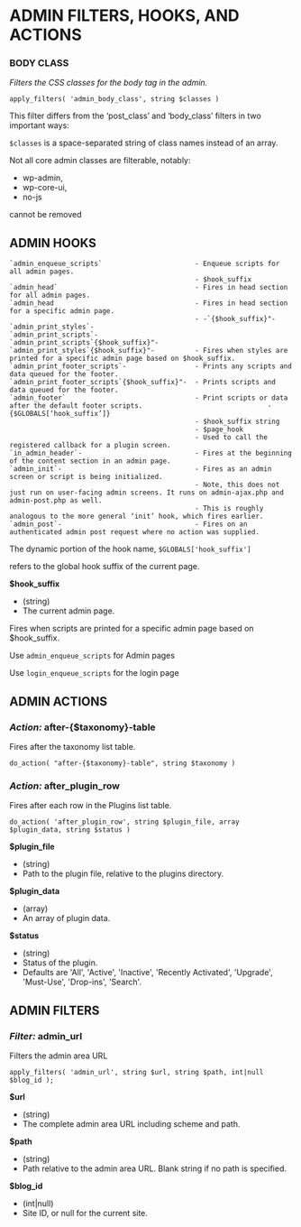 # ADMIN FILTERS, HOOKS, AND ACTIONS


### BODY CLASS 

*Filters the CSS classes for the body tag in the admin.*

`apply_filters( 'admin_body_class', string $classes )`

This filter differs from the ‘post_class’ and ‘body_class’ filters in two important ways:

`$classes` is a space-separated string of class names instead of an array.

Not all core admin classes are filterable, notably: 
 - wp-admin,
 - wp-core-ui,
 - no-js  

cannot be removed


## ADMIN HOOKS

```
`admin_enqueue_scripts`                       - Enqueue scripts for all admin pages.
                                              - $hook_suffix
`admin_head`                                  - Fires in head section for all admin pages.
`admin_head                                   - Fires in head section for a specific admin page.
                                              - -`{$hook_suffix}"-
`admin_print_styles`-                        
`admin_print_scripts`-                       
`admin_print_scripts`{$hook_suffix}"-        
`admin_print_styles`{$hook_suffix}"-          - Fires when styles are printed for a specific admin page based on $hook_suffix.
`admin_print_footer_scripts`-                 - Prints any scripts and data queued for the footer.
`admin_print_footer_scripts`{$hook_suffix}"-  - Prints scripts and data queued for the footer.
`admin_footer`                                - Print scripts or data after the default footer scripts.                               - {$GLOBALS[‘hook_suffix’]}
                                              - $hook_suffix string
                                              - $page_hook
                                              - Used to call the registered callback for a plugin screen.
`in_admin_header`-                            - Fires at the beginning of the content section in an admin page.
`admin_init`-                                 - Fires as an admin screen or script is being initialized.
                                              - Note, this does not just run on user-facing admin screens. It runs on admin-ajax.php and admin-post.php as well.
                                              - This is roughly analogous to the more general ‘init’ hook, which fires earlier.
`admin_post`-                                 - Fires on an authenticated admin post request where no action was supplied.

```


The dynamic portion of the hook name, `$GLOBALS['hook_suffix']`

refers to the global hook suffix of the current page.

__$hook_suffix__  
- (string)
- The current admin page.


Fires when scripts are printed for a specific admin page based on $hook_suffix.

Use `admin_enqueue_scripts` for Admin pages

Use `login_enqueue_scripts` for the login page



## ADMIN ACTIONS


### _Action:_ after-{$taxonomy}-table

Fires after the taxonomy list table.

`do_action( "after-{$taxonomy}-table", string $taxonomy )`


### _Action:_ after_plugin_row

Fires after each row in the Plugins list table.

`do_action( 'after_plugin_row', string $plugin_file, array $plugin_data, string $status )`


__$plugin_file__
- (string)
- Path to the plugin file, relative to the plugins directory.

__$plugin_data__
- (array)
- An array of plugin data.

__$status__
- (string)
- Status of the plugin.
- Defaults are 'All', 'Active', 'Inactive', 'Recently Activated', 'Upgrade', 'Must-Use', 'Drop-ins', 'Search'.





## ADMIN FILTERS

### _Filter:_ admin_url

Filters the admin area URL

```
apply_filters( 'admin_url', string $url, string $path, int|null $blog_id );
```

__$url__
- (string)
- The complete admin area URL including scheme and path.

__$path__
- (string)
- Path relative to the admin area URL. Blank string if no path is specified.

__$blog_id__
- (int|null)
- Site ID, or null for the current site.
